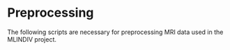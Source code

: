 # Preprocessing
The following scripts are necessary for preprocessing MRI data used in the MLINDIV project.

